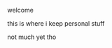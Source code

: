 welcome 

this is where i keep personal stuff

not much yet tho

<!---
rhe4n/rhe4n is a ✨ special ✨ repository because its `README.md` (this file) appears on your GitHub profile.
You can click the Preview link to take a look at your changes.
--->
